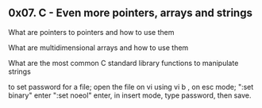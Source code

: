 ## 0x07. C - Even more pointers, arrays and strings

What are pointers to pointers and how to use them

What are multidimensional arrays and how to use them

What are the most common C standard library functions to manipulate strings

to set password for a file; open the file on vi using vi b <name of file>, on esc mode; ":set binary" enter ":set noeol" enter, in insert mode, type password, then save.
